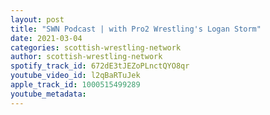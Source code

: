 ```yaml
---
layout: post
title: "SWN Podcast | with Pro2 Wrestling's Logan Storm"
date: 2021-03-04
categories: scottish-wrestling-network
author: scottish-wrestling-network
spotify_track_id: 672dE3tJEZoPLnctQYO8qr
youtube_video_id: l2qBaRTuJek
apple_track_id: 1000515499289
youtube_metadata: 
---
```

